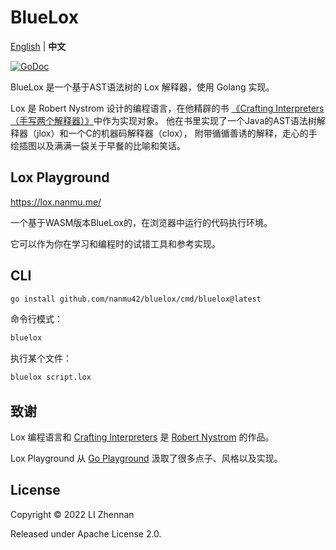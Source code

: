 # BlueLox

[English](https://godoc.org/github.com/nanmu42/bluelox) | **中文**

[![GoDoc](https://godoc.org/github.com/nanmu42/bluelox?status.svg)](https://godoc.org/github.com/nanmu42/bluelox)

BlueLox 是一个基于AST语法树的 Lox 解释器，使用 Golang 实现。

Lox 是 Robert Nystrom 设计的编程语言，在他精辟的书
[《Crafting Interpreters（手写两个解释器）》](https://craftinginterpreters.com/)中作为实现对象。
他在书里实现了一个Java的AST语法树解释器（jlox）和一个C的机器码解释器（clox），
附带循循善诱的解释，走心的手绘插图以及满满一袋关于早餐的比喻和笑话。

## Lox Playground

https://lox.nanmu.me/

一个基于WASM版本BlueLox的，在浏览器中运行的代码执行环境。

它可以作为你在学习和编程时的试错工具和参考实现。

## CLI

```bash
go install github.com/nanmu42/bluelox/cmd/bluelox@latest
```

命令行模式：

```bash
bluelox
```

执行某个文件：

```bash
bluelox script.lox
```

## 致谢

Lox 编程语言和 [Crafting Interpreters](https://craftinginterpreters.com/)
是 [Robert Nystrom](https://twitter.com/intent/user?screen_name=munificentbob) 的作品。

Lox Playground 从 [Go Playground](https://go.dev/play/) 汲取了很多点子、风格以及实现。

## License

Copyright © 2022 LI Zhennan

Released under Apache License 2.0.
